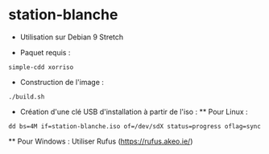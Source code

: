 # station-blanche

* Utilisation sur Debian 9 Stretch

* Paquet requis : 

`simple-cdd xorriso`

* Construction de l'image : 

`./build.sh`

* Création d'une clé USB d'installation à partir de l'iso :
** Pour Linux : 

`dd bs=4M if=station-blanche.iso of=/dev/sdX status=progress oflag=sync`

** Pour Windows : Utiliser Rufus (https://rufus.akeo.ie/)




